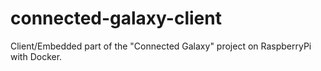 # connected-galaxy-client
Client/Embedded part of the "Connected Galaxy" project on RaspberryPi with Docker. 
